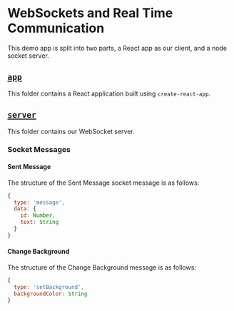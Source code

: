 # WebSockets and Real Time Communication

This demo app is split into two parts, a React app as our client, and a node socket server.

## [`app`](./app)

This folder contains a React application built using `create-react-app`.

## [`server`](./server)

This folder contains our WebSocket server.

### Socket Messages

#### Sent Message

The structure of the Sent Message socket message is as follows:

```js
{
  type: 'message',
  data: {
    id: Number,
    text: String
  }
}
```

#### Change Background

The structure of the Change Background message is as follows:

```js
{
  type: 'setBackground',
  backgroundColor: String
}
```

